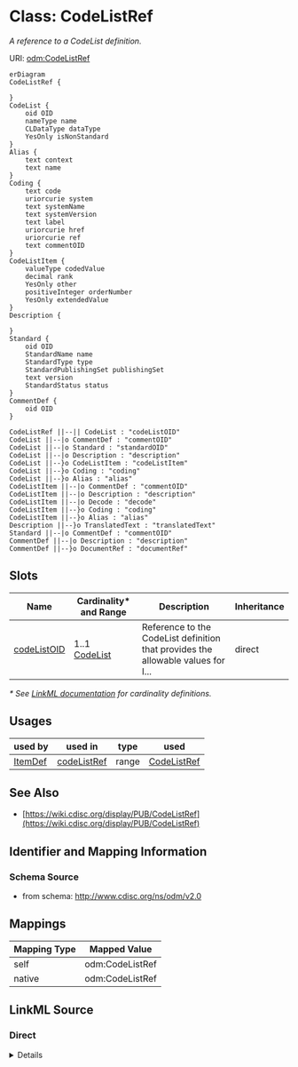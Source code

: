 # Class: CodeListRef

_A reference to a CodeList definition._




URI: [odm:CodeListRef](http://www.cdisc.org/ns/odm/v2.0/CodeListRef)


```mermaid
erDiagram
CodeListRef {

}
CodeList {
    oid OID  
    nameType name  
    CLDataType dataType  
    YesOnly isNonStandard  
}
Alias {
    text context  
    text name  
}
Coding {
    text code  
    uriorcurie system  
    text systemName  
    text systemVersion  
    text label  
    uriorcurie href  
    uriorcurie ref  
    text commentOID  
}
CodeListItem {
    valueType codedValue  
    decimal rank  
    YesOnly other  
    positiveInteger orderNumber  
    YesOnly extendedValue  
}
Description {

}
Standard {
    oid OID  
    StandardName name  
    StandardType type  
    StandardPublishingSet publishingSet  
    text version  
    StandardStatus status  
}
CommentDef {
    oid OID  
}

CodeListRef ||--|| CodeList : "codeListOID"
CodeList ||--|o CommentDef : "commentOID"
CodeList ||--|o Standard : "standardOID"
CodeList ||--|o Description : "description"
CodeList ||--}o CodeListItem : "codeListItem"
CodeList ||--}o Coding : "coding"
CodeList ||--}o Alias : "alias"
CodeListItem ||--|o CommentDef : "commentOID"
CodeListItem ||--|o Description : "description"
CodeListItem ||--|o Decode : "decode"
CodeListItem ||--}o Coding : "coding"
CodeListItem ||--}o Alias : "alias"
Description ||--}o TranslatedText : "translatedText"
Standard ||--|o CommentDef : "commentOID"
CommentDef ||--|o Description : "description"
CommentDef ||--}o DocumentRef : "documentRef"

```



<!-- no inheritance hierarchy -->


## Slots

| Name | Cardinality* and Range | Description | Inheritance |
| ---  | --- | --- | --- |
| [codeListOID](codeListOID.md) | 1..1 <br/> [CodeList](CodeList.md) | Reference to the CodeList definition that provides the allowable values for I... | direct |

_* See [LinkML documentation](https://linkml.io/linkml/schemas/slots.html#slot-cardinality) for cardinality definitions._




## Usages

| used by | used in | type | used |
| ---  | --- | --- | --- |
| [ItemDef](ItemDef.md) | [codeListRef](codeListRef.md) | range | [CodeListRef](CodeListRef.md) |






## See Also

* [https://wiki.cdisc.org/display/PUB/CodeListRef](https://wiki.cdisc.org/display/PUB/CodeListRef)

## Identifier and Mapping Information







### Schema Source


* from schema: http://www.cdisc.org/ns/odm/v2.0





## Mappings

| Mapping Type | Mapped Value |
| ---  | ---  |
| self | odm:CodeListRef |
| native | odm:CodeListRef |





## LinkML Source

<!-- TODO: investigate https://stackoverflow.com/questions/37606292/how-to-create-tabbed-code-blocks-in-mkdocs-or-sphinx -->

### Direct

<details>
```yaml
name: CodeListRef
description: A reference to a CodeList definition.
from_schema: http://www.cdisc.org/ns/odm/v2.0
see_also:
- https://wiki.cdisc.org/display/PUB/CodeListRef
rank: 1000
slots:
- codeListOID
slot_usage:
  codeListOID:
    name: codeListOID
    description: Reference to the CodeList definition that provides the allowable
      values for ItemData that references the ItemDef.
    comments:
    - 'Optional

      range: oidref'
    domain_of:
    - CodeListRef
    - FlagValue
    - FlagType
    range: CodeList
    required: true
class_uri: odm:CodeListRef

```
</details>

### Induced

<details>
```yaml
name: CodeListRef
description: A reference to a CodeList definition.
from_schema: http://www.cdisc.org/ns/odm/v2.0
see_also:
- https://wiki.cdisc.org/display/PUB/CodeListRef
rank: 1000
slot_usage:
  codeListOID:
    name: codeListOID
    description: Reference to the CodeList definition that provides the allowable
      values for ItemData that references the ItemDef.
    comments:
    - 'Optional

      range: oidref'
    domain_of:
    - CodeListRef
    - FlagValue
    - FlagType
    range: CodeList
    required: true
attributes:
  codeListOID:
    name: codeListOID
    description: Reference to the CodeList definition that provides the allowable
      values for ItemData that references the ItemDef.
    comments:
    - 'Optional

      range: oidref'
    from_schema: http://www.cdisc.org/ns/odm/v2.0
    rank: 1000
    alias: codeListOID
    owner: CodeListRef
    domain_of:
    - CodeListRef
    - FlagValue
    - FlagType
    range: CodeList
    required: true
class_uri: odm:CodeListRef

```
</details>